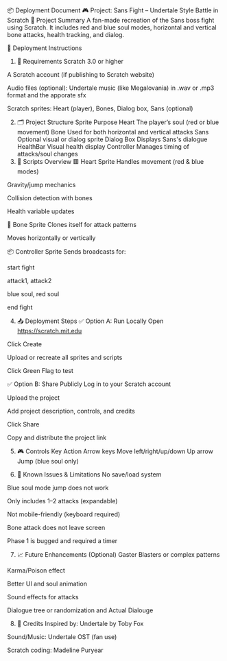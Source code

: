📦 Deployment Document
🎮 Project: Sans Fight – Undertale Style Battle in Scratch
🔖 Project Summary
A fan-made recreation of the Sans boss fight using Scratch. It includes red and blue soul modes, horizontal and vertical bone attacks, health tracking, and dialog.

🚀 Deployment Instructions
1. 🧠 Requirements
Scratch 3.0 or higher

A Scratch account (if publishing to Scratch website)

Audio files (optional): Undertale music (like Megalovania) in .wav or .mp3 format and the apporate sfx

Scratch sprites: Heart (player), Bones, Dialog box, Sans (optional)

2. 🗂 Project Structure
Sprite	Purpose
Heart	The player’s soul (red or blue movement)
Bone	Used for both horizontal and vertical attacks
Sans	Optional visual or dialog sprite
Dialog Box	Displays Sans's dialogue
HealthBar	Visual health display
Controller	Manages timing of attacks/soul changes
3. 🧩 Scripts Overview
🟥 Heart Sprite
Handles movement (red & blue modes)

Gravity/jump mechanics

Collision detection with bones

Health variable updates

🦴 Bone Sprite
Clones itself for attack patterns

Moves horizontally or vertically


📦 Controller Sprite
Sends broadcasts for:

start fight

attack1, attack2

blue soul, red soul

end fight

4. 📤 Deployment Steps
✅ Option A: Run Locally
Open https://scratch.mit.edu

Click Create

Upload or recreate all sprites and scripts

Click Green Flag to test

✅ Option B: Share Publicly
Log in to your Scratch account

Upload the project

Add project description, controls, and credits

Click Share

Copy and distribute the project link

5. 🎮 Controls
Key	Action
Arrow keys	Move left/right/up/down
Up arrow	Jump (blue soul only)


6. 🩻 Known Issues & Limitations
No save/load system

Blue soul mode jump does not work

Only includes 1–2 attacks (expandable)

Not mobile-friendly (keyboard required)

Bone attack does not leave screen

Phase 1 is bugged and required a timer 

7. 📈 Future Enhancements (Optional)
Gaster Blasters or complex patterns

Karma/Poison effect

Better UI and soul animation

Sound effects for attacks

Dialogue tree or randomization and Actual Dialouge

8. 👾 Credits
Inspired by: Undertale by Toby Fox

Sound/Music: Undertale OST (fan use)

Scratch coding: Madeline Puryear
